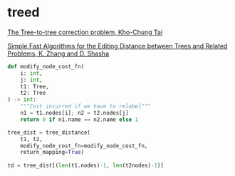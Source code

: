 # treed

[The Tree-to-tree correction problem, Kho-Chung Tai](https://dl.acm.org/doi/10.1145/322139.322143)

[Simple Fast Algorithms for the Editing Distance between Trees and Related Problems, K. Zhang and D. Shasha](https://epubs.siam.org/doi/10.1137/0218082)



```python
def modify_node_cost_fn(
    i: int, 
    j: int,
    t1: Tree,
    t2: Tree
) -> int:
    """Cost incurred if we have to relabel"""
    n1 = t1.nodes[i]; n2 = t2.nodes[j]
    return 0 if n1.name == n2.name else 1

tree_dist = tree_distance(
    t1, t2,
    modify_node_cost_fn=modify_node_cost_fn,
    return_mapping=True)
    
td = tree_dist[(len(t1.nodes)-1, len(t2nodes)-1)]
```